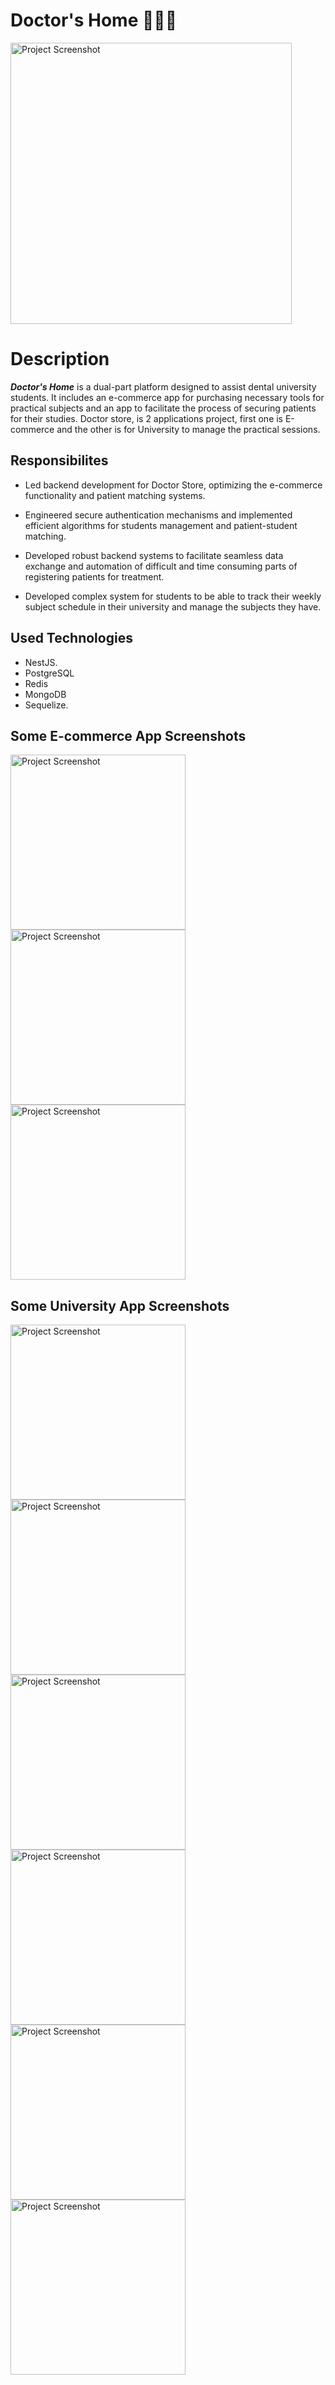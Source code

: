# Doctor's Home 👨‍⚕️🦷

<img src="assets/Doctor's-store-Logo.png" alt="Project Screenshot" width="450">

# Description

**_Doctor's Home_** is a dual-part platform designed to assist dental university students. It includes an e-commerce app for purchasing necessary tools for practical subjects and an app to facilitate the process of securing patients for their studies.
Doctor store, is 2 applications project, first one is E-commerce and the other is for University to manage the practical sessions.


## Responsibilites

- Led backend development for Doctor Store, optimizing the e-commerce functionality and patient matching systems.

- Engineered secure authentication mechanisms and implemented efficient algorithms for students management and patient-student matching.

- Developed robust backend systems to facilitate seamless data exchange and automation of difficult and time consuming parts of registering patients for treatment.

- Developed complex system for students to be able to track their weekly subject schedule in their university and manage the subjects they have.

## Used Technologies

- NestJS.
- PostgreSQL
- Redis
- MongoDB
- Sequelize.

## Some E-commerce App Screenshots
  <img src="assets/Homepage-ecommerce-screenshot.png" alt="Project Screenshot" width="280">
  <img src="assets/Product-details-screenshot.png" alt="Project Screenshot" width="280">
  <img src="assets/Order-confirmation-screenshot.png" alt="Project Screenshot" width="280">

## Some University App Screenshots
  <img src="assets/Patients-screenshot.png" alt="Project Screenshot" width="280">
  <img src="assets/Filtering-requests-screenshot.png" alt="Project Screenshot" width="280">
  <img src="assets/Patient-Card-screenshot.png" alt="Project Screenshot" width="280">
  <img src="assets/book-appointment.png" alt="Project Screenshot" width="280">
  <img src="assets/student-file.png" alt="Project Screenshot" width="280">
  <img src="assets/patient-file.png" alt="Project Screenshot" width="280">
  
